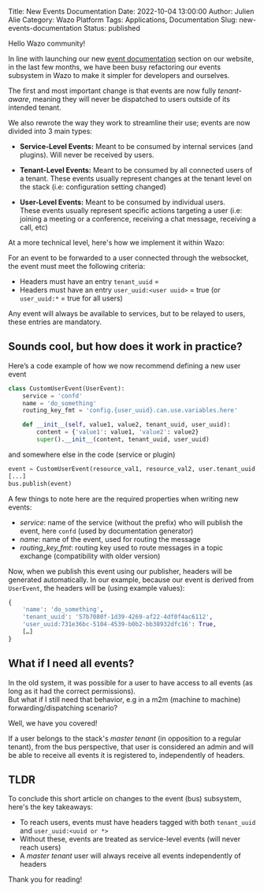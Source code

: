Title: New Events Documentation
Date: 2022-10-04 13:00:00
Author: Julien Alie
Category: Wazo Platform
Tags: Applications, Documentation
Slug: new-events-documentation
Status: published

Hello Wazo community!  

In line with launching our new [event documentation](https://wazo-platform.org/documentation) section on our website, in the last few months, 
we have been busy refactoring our events subsystem in Wazo to make it simpler for developers and ourselves.  

The first and most important change is that events are now fully _tenant-aware_, meaning they will never be dispatched to users outside
of its intended tenant.

We also rewrote the way they work to streamline their use; events are now divided into 3 main types:

- **Service-Level Events:**
Meant to be consumed by internal services (and plugins).  Will never be received by users.

- **Tenant-Level Events:**
Meant to be consumed by all connected users of a tenant.
These events usually represent changes at the tenant level on the stack (i.e: configuration setting changed)

- **User-Level Events:**
Meant to be consumed by individual users.  
These events usually represent specific actions targeting a user (i.e: joining a meeting or a conference, 
receiving a chat message, receiving a call, etc)


At a more technical level, here's how we implement it within Wazo:

For an event to be forwarded to a user connected through the websocket, the event must meet the following criteria:
- Headers must have an entry `tenant_uuid` = <tenant uuid>
- Headers must have an entry `user_uuid:<user uuid>` = true (or `user_uuid:*` = true for all users) 

Any event will always be available to services, but to be relayed to users, these entries are mandatory.

## Sounds cool, but how does it work in practice?

Here’s a code example of how we now recommend defining a new user event

```py
class CustomUserEvent(UserEvent):
	service = 'confd'
	name = 'do_something'
	routing_key_fmt = 'config.{user_uuid}.can.use.variables.here'

	def __init__(self, value1, value2, tenant_uuid, user_uuid):
		content = {'value1': value1, 'value2': value2}
		super().__init__(content, tenant_uuid, user_uuid)
```

and somewhere else in the code (service or plugin)

```py
event = CustomUserEvent(resource_val1, resource_val2, user.tenant_uuid, user.uuid)
[...]
bus.publish(event)
```

A few things to note here are the required properties when writing new events:
* _service_: name of the service (without the prefix) who will publish the event, here `confd` (used by documentation generator)
* _name_: name of the event, used for routing the message
* _routing_key_fmt_: routing key used to route messages in a topic exchange (compatibility with older version)

Now, when we publish this event using our publisher, headers will be generated automatically. 
In our example, because our event is derived from `UserEvent`, the headers will be (using example values): 
```py
{
	'name': 'do_something',
	'tenant_uuid': '57b7080f-1d39-4269-af22-4df0f4ac6112',
	'user_uuid:731e36bc-5104-4539-b0b2-bb38932dfc16': True,
	[…]
}
```


## What if I need **all** events?

In the old system, it was possible for a user to have access to all events (as long as it had the correct permissions).  
But what if I still need that behavior, e.g in a m2m (machine to machine) forwarding/dispatching scenario?

Well, we have you covered!

If a user belongs to the stack's _master tenant_ (in opposition to a regular tenant), from the bus perspective, that user 
is considered an admin and will be able to receive all events it is registered to, independently of headers.
 

## TLDR

To conclude this short article on changes to the event (bus) subsystem, here's the key takeaways:
* To reach users, events must have headers tagged with both `tenant_uuid` and `user_uuid:<uuid or *>`
* Without these, events are treated as service-level events (will never reach users)
* A _master tenant_ user will always receive all events independently of headers

Thank you for reading!
